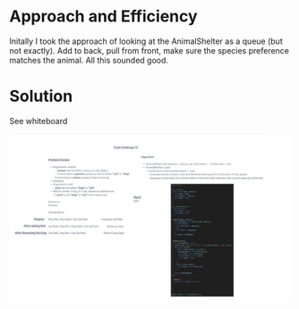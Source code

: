 # Approach and Efficiency

Initally I took the approach of looking at the AnimalShelter as a queue (but not exactly). Add to back, pull from front, make sure the species preference matches the animal. All this sounded good.


# Solution

See whiteboard

![whiteboard](<Screenshot 2023-10-05 at 9.06.00 PM.png>)